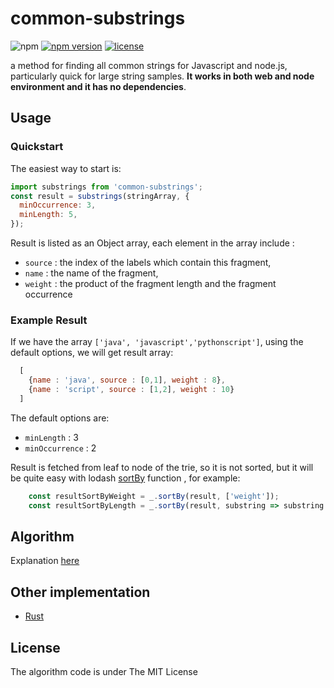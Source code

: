 # common-substrings

![npm](https://img.shields.io/npm/dw/common-substrings.svg)
[![npm version](https://badge.fury.io/js/common-substrings.svg)](https://badge.fury.io/js/common-substrings)
[![license](https://img.shields.io/github/license/mashape/apistatus.svg?maxAge=2592000)](https://opensource.org/licenses/MIT)

a method for finding all common strings for Javascript and node.js, particularly quick for large string samples.
**It works in both web and node environment and it has no dependencies**.

## Usage

### Quickstart


The easiest way to start is:

```javascript
import substrings from 'common-substrings';
const result = substrings(stringArray, {
  minOccurrence: 3,
  minLength: 5,
});
```

Result is listed as an Object array, each element in the array include :
- `source` : the index of the labels which contain this fragment,
- `name` : the name of the fragment,
- `weight` : the product of the fragment length and the fragment occurrence


### Example Result
If we have the array `['java', 'javascript','pythonscript']`, using the default options, we will get result array:

```javascript
  [
    {name : 'java', source : [0,1], weight : 8},
    {name : 'script', source : [1,2], weight : 10}
  ]
```

The default options are:

- `minLength` : 3
- `minOccurrence` : 2

Result is fetched from leaf to node of the trie, so it is not sorted, but it will be quite easy with lodash [sortBy](https://lodash.com/docs/4.17.11#sortBy) function , for example:
```javascript
    const resultSortByWeight = _.sortBy(result, ['weight']);
    const resultSortByLength = _.sortBy(result, substring => substring.name.length);
```

## Algorithm

Explanation [here](https://github.com/hanwencheng/gists/blob/master/find-all-common-substrings.md)

## Other implementation

* [Rust](https://github.com/hanwencheng/common_substrings_rust)

## License

The algorithm code is under The MIT License
